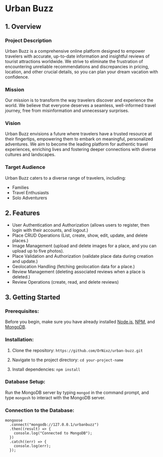 # Urban Buzz

## 1. Overview

### Project Description

Urban Buzz is a comprehensive online platform designed to empower travelers with accurate, up-to-date information and insightful reviews of tourist attractions worldwide. We strive to eliminate the frustration of encountering unreliable recommendations and discrepancies in pricing, location, and other crucial details, so you can plan your dream vacation with confidence.

### Mission

Our mission is to transform the way travelers discover and experience the world. We believe that everyone deserves a seamless, well-informed travel journey, free from misinformation and unnecessary surprises.

### Vision

Urban Buzz envisions a future where travelers have a trusted resource at their fingertips, empowering them to embark on meaningful, personalized adventures. We aim to become the leading platform for authentic travel experiences, enriching lives and fostering deeper connections with diverse cultures and landscapes.

### Target Audience

Urban Buzz caters to a diverse range of travelers, including:
- Families
- Travel Enthusiasts
- Solo Adventurers

## 2. Features

- User Authentication and Authorization (allows users to register, then login with their accounts, and logout.)
- Place CRUD Operations (List, create, show, edit, update, and delete places.)
- Image Management (upload and delete images for a place, and you can upload up to five photos).
- Place Validation and Authorization (validate place data during creation and update.)
- Geolocation Handling (fetching geolocation data for a place.)
- Review Management (deleting associated reviews when a place is deleted.)
- Review Operations (create, read, and delete reviews)


## 3. Getting Started

### Prerequisites:
Before you begin, make sure you have already installed [Node.js](https://nodejs.org/), [NPM](https://www.npmjs.com/), and [MongoDB](https://www.mongodb.com/).

### Installation: 
1. Clone the repository: 
`https://github.com/OrNixz/urban-buzz.git`

2. Navigate to the project directory:
`cd your-project-name`

3. Install dependencies: 
`npm install`

### Database Setup:
Run the MongoDB server by typing `mongod` in the command prompt, and type `mongosh` to interact with the MongoDB server.

### Connection to the Database:
```
mongoose
  .connect("mongodb://127.0.0.1/urbanbuzz")
  .then((result) => {
    console.log("Connected to MongoDB");
  })
  .catch((err) => {
    console.log(err);
  });

```
